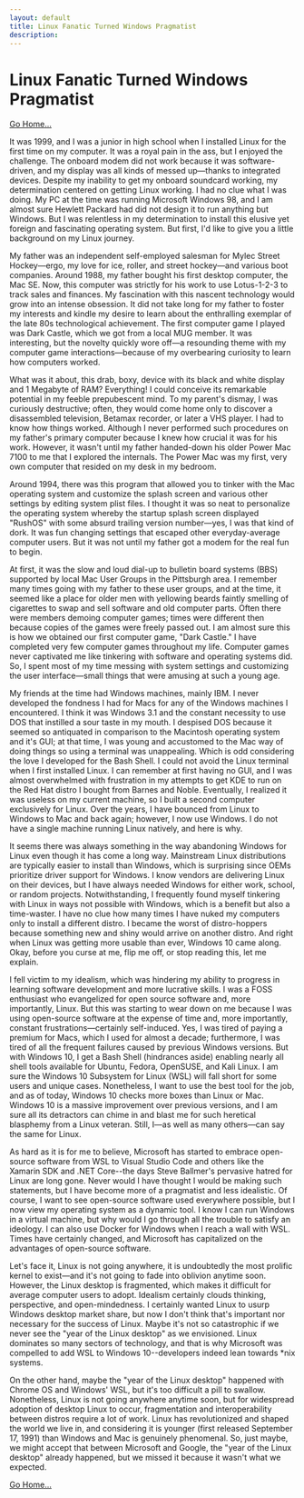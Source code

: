 ```yaml
---
layout: default
title: Linux Fanatic Turned Windows Pragmatist
description: 
---
```

# Linux Fanatic Turned Windows Pragmatist 
[Go Home...](https://davidprush.com)

It was 1999, and I was a junior in high school when I installed Linux for the first time on my computer. It was a royal pain in the ass, but I enjoyed the challenge. The onboard modem did not work because it was software-driven, and my display was all kinds of messed up—thanks to integrated devices. Despite my inability to get my onboard soundcard working, my determination centered on getting Linux working. I had no clue what I was doing. My PC at the time was running Microsoft Windows 98, and I am almost sure Hewlett Packard had did not design it to run anything but Windows. But I was relentless in my determination to install this elusive yet foreign and fascinating operating system. But first, I'd like to give you a little background on my Linux journey.

My father was an independent self-employed salesman for Mylec Street Hockey—ergo, my love for ice, roller, and street hockey—and various boot companies. Around 1988, my father bought his first desktop computer, the Mac SE. Now, this computer was strictly for his work to use Lotus-1-2-3 to track sales and finances. My fascination with this nascent technology would grow into an intense obsession. It did not take long for my father to foster my interests and kindle my desire to learn about the enthralling exemplar of the late 80s technological achievement. The first computer game I played was Dark Castle, which we got from a local MUG member. It was interesting, but the novelty quickly wore off—a resounding theme with my computer game interactions—because of my overbearing curiosity to learn how computers worked.

What was it about, this drab, boxy, device with its black and white display and 1 Megabyte of RAM? Everything! I could conceive its remarkable potential in my feeble prepubescent mind. To my parent's dismay, I was curiously destructive; often, they would come home only to discover a disassembled television, Betamax recorder, or later a VHS player. I had to know how things worked. Although I never performed such procedures on my father's primary computer because I knew how crucial it was for his work. However, it wasn't until my father handed-down his older Power Mac 7100 to me that I explored the internals. The Power Mac was my first, very own computer that resided on my desk in my bedroom.

Around 1994, there was this program that allowed you to tinker with the Mac operating system and customize the splash screen and various other settings by editing system plist files. I thought it was so neat to personalize the operating system whereby the startup splash screen displayed "RushOS" with some absurd trailing version number—yes, I was that kind of dork. It was fun changing settings that escaped other everyday-average computer users. But it was not until my father got a modem for the real fun to begin.

At first, it was the slow and loud dial-up to bulletin board systems (BBS) supported by local Mac User Groups in the Pittsburgh area. I remember many times going with my father to these user groups, and at the time, it seemed like a place for older men with yellowing beards faintly smelling of cigarettes to swap and sell software and old computer parts. Often there were members demoing computer games; times were different then because copies of the games were freely passed out. I am almost sure this is how we obtained our first computer game, "Dark Castle." I have completed very few computer games throughout my life. Computer games never captivated me like tinkering with software and operating systems did. So, I spent most of my time messing with system settings and customizing the user interface—small things that were amusing at such a young age.

My friends at the time had Windows machines, mainly IBM. I never developed the fondness I had for Macs for any of the Windows machines I encountered. I think it was Windows 3.1 and the constant necessity to use DOS that instilled a sour taste in my mouth. I despised DOS because it seemed so antiquated in comparison to the Macintosh operating system and it's GUI; at that time, I was young and accustomed to the Mac way of doing things so using a terminal was unappealing. Which is odd considering the love I developed for the Bash Shell. I could not avoid the Linux terminal when I first installed Linux. I can remember at first having no GUI, and I was almost overwhelmed with frustration in my attempts to get KDE to run on the Red Hat distro I bought from Barnes and Noble. Eventually, I realized it was useless on my current machine, so I built a second computer exclusively for Linux. 
Over the years, I have bounced from Linux to Windows to Mac and back again; however, I now use Windows. I do not have a single machine running Linux natively, and here is why.

It seems there was always something in the way abandoning Windows for Linux even though it has come a long way. Mainstream Linux distributions are typically easier to install than Windows, which is surprising since OEMs prioritize driver support for Windows. I know vendors are delivering Linux on their devices, but I have always needed Windows for either work, school, or random projects. Notwithstanding, I frequently found myself tinkering with Linux in ways not possible with Windows, which is a benefit but also a time-waster. I have no clue how many times I have nuked my computers only to install a different distro. I became the worst of distro-hoppers because something new and shiny would arrive on another distro. And right when Linux was getting more usable than ever, Windows 10 came along. Okay, before you curse at me, flip me off, or stop reading this, let me explain.

I fell victim to my idealism, which was hindering my ability to progress in learning software development and more lucrative skills. I was a FOSS enthusiast who evangelized for open source software and, more importantly, Linux. But this was starting to wear down on me because I was using open-source software at the expense of time and, more importantly, constant frustrations—certainly self-induced. Yes, I was tired of paying a premium for Macs, which I used for almost a decade; furthermore, I was tired of all the frequent failures caused by previous Windows versions. But with Windows 10, I get a Bash Shell (hindrances aside) enabling nearly all shell tools available for Ubuntu, Fedora, OpenSUSE, and Kali Linux. I am sure the Windows 10 Subsystem for Linux (WSL) will fall short for some users and unique cases.
Nonetheless, I want to use the best tool for the job, and as of today, Windows 10 checks more boxes than Linux or Mac. Windows 10 is a massive improvement over previous versions, and I am sure all its detractors can chime in and blast me for such heretical blasphemy from a Linux veteran. Still, I—as well as many others—can say the same for Linux.

As hard as it is for me to believe, Microsoft has started to embrace open-source software from WSL to Visual Studio Code and others like the Xamarin SDK and .NET Core--the days Steve Ballmer's pervasive hatred for Linux are long gone. Never would I have thought I would be making such statements, but I have become more of a pragmatist and less idealistic. Of course, I want to see open-source software used everywhere possible, but I now view my operating system as a dynamic tool. I know I can run Windows in a virtual machine, but why would I go through all the trouble to satisfy an ideology. I can also use Docker for Windows when I reach a wall with WSL. Times have certainly changed, and Microsoft has capitalized on the advantages of open-source software. 

Let's face it, Linux is not going anywhere, it is undoubtedly the most prolific kernel to exist—and it's not going to fade into oblivion anytime soon. However, the Linux desktop is fragmented, which makes it difficult for average computer users to adopt. Idealism certainly clouds thinking, perspective, and open-mindedness. I certainly wanted Linux to usurp Windows desktop market share, but now I don't think that's important nor necessary for the success of Linux. Maybe it's not so catastrophic if we never see the "year of the Linux desktop" as we envisioned. Linux dominates so many sectors of technology, and that is why Microsoft was compelled to add WSL to Windows 10--developers indeed lean towards *nix systems. 

On the other hand, maybe the "year of the Linux desktop" happened with Chrome OS and Windows' WSL, but it's too difficult a pill to swallow. Nonetheless, Linux is not going anywhere anytime soon, but for widespread adoption of desktop Linux to occur, fragmentation and interoperability between distros require a lot of work. Linux has revolutionized and shaped the world we live in, and considering it is younger (first released September 17, 1991) than Windows and Mac is genuinely phenomenal. So, just maybe, we might accept that between Microsoft and Google, the "year of the Linux desktop" already happened, but we missed it because it wasn't what we expected.
 
[Go Home...](https://davidprush.com)